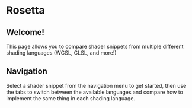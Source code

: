 # Rosetta

## Welcome!
This page allows you to compare shader snippets from multiple different shading
languages (WGSL, GLSL, and more!)

## Navigation
Select a shader snippet from the navigation menu to get started, then use the
tabs to switch between the available languages and compare how to implement the
same thing in each shading language.
